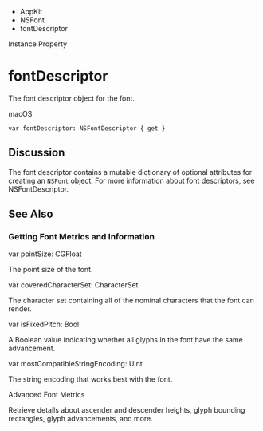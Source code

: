 

- AppKit
- NSFont
-  fontDescriptor 

Instance Property

# fontDescriptor

The font descriptor object for the font.

macOS

``` source
var fontDescriptor: NSFontDescriptor { get }
```

## Discussion

The font descriptor contains a mutable dictionary of optional attributes for creating an `NSFont` object. For more information about font descriptors, see NSFontDescriptor.

## See Also

### Getting Font Metrics and Information

var pointSize: CGFloat

The point size of the font.

var coveredCharacterSet: CharacterSet

The character set containing all of the nominal characters that the font can render.

var isFixedPitch: Bool

A Boolean value indicating whether all glyphs in the font have the same advancement.

var mostCompatibleStringEncoding: UInt

The string encoding that works best with the font.

Advanced Font Metrics

Retrieve details about ascender and descender heights, glyph bounding rectangles, glyph advancements, and more.

